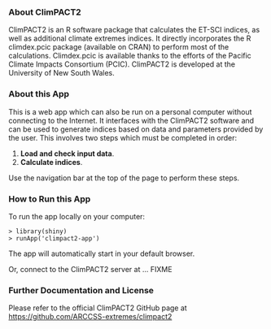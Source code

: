 
### About ClimPACT2
ClimPACT2 is an R software package that calculates the ET-SCI indices, as well as additional climate extremes indices. It directly incorporates the R climdex.pcic package (available on CRAN) to perform most of the calculations. Climdex.pcic is available thanks to the efforts of the Pacific Climate Impacts Consortium (PCIC). ClimPACT2 is developed at the University of New South Wales.

### About this App
This is a web app which can also be run on a personal computer without connecting to the Internet. It interfaces with the ClimPACT2 software and can be used to generate indices based on data and parameters provided by the user. This involves two steps which must be completed in order:

1. **Load and check input data**.  
2. **Calculate indices**.

Use the navigation bar at the top of the page to perform these steps. 

### How to Run this App
 To run the app locally on your computer: 
```{r}
> library(shiny)
> runApp('climpact2-app')
```
The app will automatically start in your default browser.

Or, connect to the ClimPACT2 server at ... FIXME

### Further Documentation and License
Please refer to the official ClimPACT2 GitHub page at https://github.com/ARCCSS-extremes/climpact2

